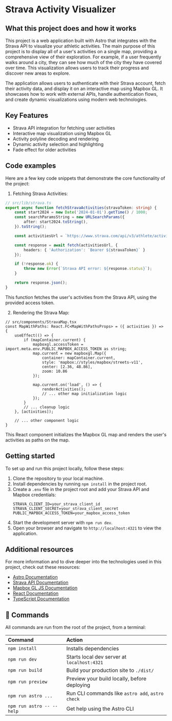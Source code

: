# Strava Activity Visualizer

## What this project does and how it works

This project is a web application built with Astro that integrates with the Strava API to visualize your athletic activities. The main purpose of this project is to display all of a user's activities on a single map, providing a comprehensive view of their exploration. For example, if a user frequently walks around a city, they can see how much of the city they have covered over time. This visualization allows users to track their progress and discover new areas to explore.

The application allows users to authenticate with their Strava account, fetch their activity data, and display it on an interactive map using Mapbox GL. It showcases how to work with external APIs, handle authentication flows, and create dynamic visualizations using modern web technologies.

## Key Features

- Strava API integration for fetching user activities
- Interactive map visualization using Mapbox GL
- Activity polyline decoding and rendering
- Dynamic activity selection and highlighting
- Fade effect for older activities

## Code examples

Here are a few key code snippets that demonstrate the core functionality of the project:

1. Fetching Strava Activities:

```typescript
// src/lib/strava.ts
export async function fetchStravaActivities(stravaToken: string) {
    const start2024 = new Date('2024-01-01').getTime() / 1000;
    const searchParamsString = new URLSearchParams({
        after: start2024.toString(),
    }).toString();

    const activitiesUrl = `https://www.strava.com/api/v3/athlete/activities?${searchParamsString}`;

    const response = await fetch(activitiesUrl, {
        headers: { 'Authorization': `Bearer ${stravaToken}` }
    });

    if (!response.ok) {
        throw new Error(`Strava API error: ${response.status}`);
    }

    return response.json();
}
```

This function fetches the user's activities from the Strava API, using the provided access token.

2. Rendering the Strava Map:

```tsx
// src/components/StravaMap.tsx
const MapWithPaths: React.FC<MapWithPathsProps> = ({ activities }) => {
    useEffect(() => {
        if (mapContainer.current) {
            mapboxgl.accessToken = import.meta.env.PUBLIC_MAPBOX_ACCESS_TOKEN as string;
            map.current = new mapboxgl.Map({
                container: mapContainer.current,
                style: 'mapbox://styles/mapbox/streets-v11',
                center: [2.36, 48.86],
                zoom: 10.86
            });

            map.current.on('load', () => {
                renderActivities();
                // ... other map initialization logic
            });
        }
        // ... cleanup logic
    }, [activities]);

    // ... other component logic
}
```

This React component initializes the Mapbox GL map and renders the user's activities as paths on the map.

## Getting started

To set up and run this project locally, follow these steps:

1. Clone the repository to your local machine.
2. Install dependencies by running `npm install` in the project root.
3. Create a `.env` file in the project root and add your Strava API and Mapbox credentials:
   ```
   STRAVA_CLIENT_ID=your_strava_client_id
   STRAVA_CLIENT_SECRET=your_strava_client_secret
   PUBLIC_MAPBOX_ACCESS_TOKEN=your_mapbox_access_token
   ```
4. Start the development server with `npm run dev`.
5. Open your browser and navigate to `http://localhost:4321` to view the application.

## Additional resources

For more information and to dive deeper into the technologies used in this project, check out these resources:

- [Astro Documentation](https://docs.astro.build)
- [Strava API Documentation](https://developers.strava.com/)
- [Mapbox GL JS Documentation](https://docs.mapbox.com/mapbox-gl-js/)
- [React Documentation](https://reactjs.org/docs/getting-started.html)
- [TypeScript Documentation](https://www.typescriptlang.org/docs/)

## 🧞 Commands

All commands are run from the root of the project, from a terminal:

| Command                   | Action                                           |
| :------------------------ | :----------------------------------------------- |
| `npm install`             | Installs dependencies                            |
| `npm run dev`             | Starts local dev server at `localhost:4321`      |
| `npm run build`           | Build your production site to `./dist/`          |
| `npm run preview`         | Preview your build locally, before deploying     |
| `npm run astro ...`       | Run CLI commands like `astro add`, `astro check` |
| `npm run astro -- --help` | Get help using the Astro CLI                     |

